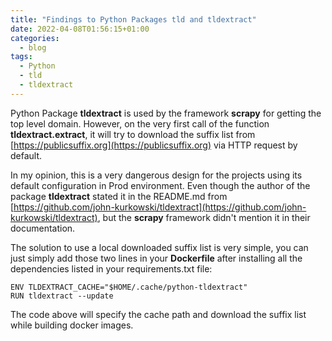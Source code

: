 ```yaml
---
title: "Findings to Python Packages tld and tldextract"
date: 2022-04-08T01:56:15+01:00
categories:
  - blog
tags:
  - Python
  - tld
  - tldextract
---
```


Python Package **tldextract** is used by the framework **scrapy** for getting the top level domain. 
However, on the very first call of the function **tldextract.extract**, it will try to download the suffix list 
from [https://publicsuffix.org](https://publicsuffix.org) via HTTP request by default. 

In my opinion, this is a very dangerous design for the projects using its default configuration 
in Prod environment. Even though the author of the package **tldextract** stated it in the README.md 
from [https://github.com/john-kurkowski/tldextract](https://github.com/john-kurkowski/tldextract), but the 
**scrapy** framework didn't mention it in their documentation. 

The solution to use a local downloaded suffix list is very simple, you can just simply add 
those two lines in your **Dockerfile** after installing all the dependencies listed in your requirements.txt file:

```docker
ENV TLDEXTRACT_CACHE="$HOME/.cache/python-tldextract"
RUN tldextract --update
```

The code above will specify the cache path and download the suffix list while building docker images.
